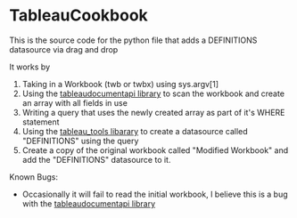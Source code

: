# TableauCookbook
This is the source code for the python file that adds a DEFINITIONS datasource via drag and drop


It works by

  1. Taking in a Workbook (twb or twbx) using sys.argv[1]
  2. Using the [tableaudocumentapi library](https://github.com/tableau/document-api-python) to scan the workbook and create an array with all fields in use
  3. Writing a query that uses the newly created array as part of it's WHERE statement
  4. Using the [tableau_tools libarary](https://github.com/bryantbhowell/tableau_tools) to create a datasource called "DEFINITIONS" using the query
  5. Create a copy of the original workbook called "Modified Workbook" and add the "DEFINITIONS" datasource to it.
  
Known Bugs:

  * Occasionally it will fail to read the initial workbook, I believe this is a bug with the [tableaudocumentapi library](https://github.com/tableau/document-api-python)
